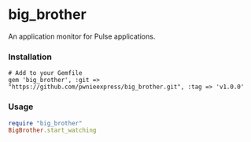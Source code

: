 # big_brother

An application monitor for Pulse applications.

### Installation ###
    # Add to your Gemfile
    gem 'big_brother', :git => "https://github.com/pwnieexpress/big_brother.git", :tag => 'v1.0.0'

### Usage ###

```ruby
require "big_brother"
BigBrother.start_watching
```